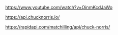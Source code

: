 https://www.youtube.com/watch?v=OinmKcdJaWo

https://api.chucknorris.io/

https://rapidapi.com/matchilling/api/chuck-norris/